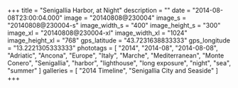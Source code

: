 +++
title = "Senigallia Harbor, at Night"
description = ""
date = "2014-08-08T23:00:04.000"
image = "20140808@230004"
image_s = "20140808@230004-s"
image_width_s = "400"
image_height_s = "300"
image_xl = "20140808@230004-xl"
image_width_xl = "1024"
image_height_xl = "768"
gps_latitude = "43.7231638833333"
gps_longitude = "13.2221305333333"
phototags = [ "2014", "2014-08", "2014-08-08", "Adriatic", "Ancona", "Europe", "Italy", "Marche", "Mediterranean", "Monte Conero", "Senigallia", "harbor", "lighthouse", "long exposure", "night", "sea", "summer" ]
galleries = [ "2014 Timeline", "Senigallia City and Seaside" ]
+++
